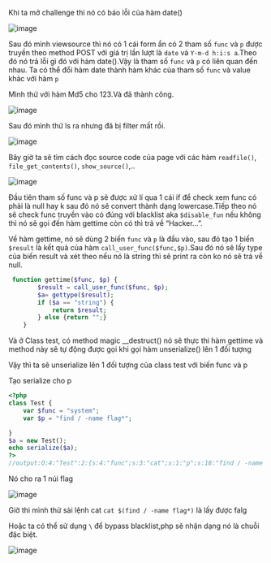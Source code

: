 Khi ta mở challenge thì nó có báo lỗi của hàm date()

![image](https://github.com/Llam-a/BUUCTF/assets/115911041/734249ee-3ce3-46bd-9b5b-2edc341a3388)

Sau đó mình viewsource thì nó có 1 cái form ẩn có 2 tham số `func` và `p` được truyền theo method POST với giá trị lần lượt là `date` và `Y-m-d h:i:s a`.Theo đó nó trả lỗi gì đó với hàm date().Vậy là tham số `func` và `p` có liên quan đến nhau. Ta có thể đổi hàm date thành hàm khác  của tham số `func` và value khác với hàm `p`

Mình thử với hàm Md5 cho 123.Và đã thành công.

![image](https://github.com/Llam-a/BUUCTF/assets/115911041/e0c86931-5265-47ee-8757-f116bf759aa7)

Sau đó mình thử ls ra nhưng đã bị filter mất rồi.

![image](https://github.com/Llam-a/BUUCTF/assets/115911041/f1b2bb89-2576-400d-9d98-bed244ebc8ec)

Bây giờ ta sẽ tìm cách đọc source code của page với các hàm `readfile()`, `file_get_contents()`, `show_source()`,..

![image](https://github.com/Llam-a/BUUCTF/assets/115911041/5c0d2d24-1e87-465f-9f31-c73e63c2b3eb)

Đầu tiên tham số func và p sẽ được xử lí qua 1 cái if để check xem func có phải là null hay k sau đó nó sẽ convert thành dạng lowercase.Tiếp theo nó sẽ check func truyền vào có đúng với blacklist aka `$disable_fun` nếu không thì nó sẽ gọi đến hàm gettime còn có thì trả về “Hacker…”.

Về hàm gettime, nó sẽ dùng 2 biến `func` và `p` là đầu vào, sau đó tạo 1 biến `$result` là kết quả của hàm `call_user_func($func,$p)`.Sau đó nó sẽ lấy type của biến result và xét theo nếu nó là string thì sẽ print ra còn ko nó sẽ trả về null.

```php
 function gettime($func, $p) {
        $result = call_user_func($func, $p);
        $a= gettype($result);
        if ($a == "string") {
            return $result;
        } else {return "";}
    }
```

Và ở Class test, có method magic __destruct() nó sẽ thực thi hàm gettime và method này sẽ tự động được gọi khi gọi hàm unserialize() lên 1 đối tượng

Vậy thì ta sẽ unserialize lên 1 đối tượng của class test với biến func và p 

Tạo serialize cho p

```php
<?php
class Test {
    var $func = "system";
    var $p = "find / -name flag*";

}
$a = new Test();
echo serialize($a);
?>
//output:O:4:"Test":2:{s:4:"func";s:3:"cat";s:1:"p";s:18:"find / -name flag*";}
```

Nó cho ra 1 núi flag

![image](https://github.com/Llam-a/BUUCTF/assets/115911041/c0a9c29a-2fa1-40c8-bd9a-df4344b97a8b)


Giờ thì mình thử sài lệnh cat `cat $(find / -name flag*)` là lấy được falg



Hoặc ta có thể sử dụng `\` để bypass blacklist,php sẽ nhận dạng nó là chuỗi đặc biệt.

![image](https://github.com/Llam-a/BUUCTF/assets/115911041/edfc91d5-fd3f-43a5-a900-2c22c7c4fb11)

